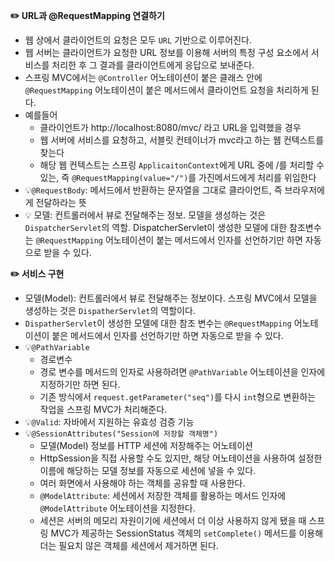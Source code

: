 **✏️ URL과 @RequestMapping 연결하기**
* 웹 상에서 클라이언트의 요청은 모두 `URL` 기반으로 이루어진다.
* 웹 서버는 클라이언트가 요청한 URL 정보를 이용해 서버의 특정 구성 요소에서 서비스를 처리한 후 그 결과를 클라이언트에게 응답으로 보내준다.
* 스프링 MVC에서는 `@Controller` 어노테이션이 붙은 클래스 안에 `@RequestMapping` 어노테이션이 붙은 메서드에서 클라이언트 요청을 처리하게 된다.
* 예를들어
  * 클라이언트가 http://localhost:8080/mvc/ 라고 URL을 입력했을 경우
  * 웹 서버에 서비스를 요청하고, 서블릿 컨테이너가 mvc라고 하는 웹 컨텍스트를 찾는다
  * 해당 웹 컨텍스트는 스프링 `ApplicaitonContext`에게 URL 중에 /를 처리할 수 있는, 즉 `@RequestMapping(value="/")`를 가진메서드에게 처리를 위임한다
* 💡`@RequestBody`: 메서드에서 반환하는 문자열을 그대로 클라이언트, 즉 브라우저에게 전달하라는 뜻
* 💡 모델: 컨트롤러에서 뷰로 전달해주는 정보. 모델을 생성하는 것은 `DispatcherServlet`의 역할. DispatcherServlet이 생성한 모델에 대한 참조변수는 `@RequestMapping` 어노테이션이 붙는 메서드에서 인자를 선언하기만 하면 자동으로 받을 수 있다.

**✏️ 서비스 구현**
* 모델(Model): 컨트롤러에서 뷰로 전달해주는 정보이다. 스프링 MVC에서 모델을 생성하는 것은 `DispatherServlet`의 역할이다.
* `DispatherServlet`이 생성한 모델에 대한 참조 변수는 `@RequestMapping` 어노테이션이 붙은 메서드에서 인자를 선언하기만 하면 자동으로 받을 수 있다.
* 💡`@PathVariable`
  * 경로변수
  * 경로 변수를 메서드의 인자로 사용하려면 `@PathVariable` 어노테이션을 인자에 지정하기만 하면 된다.
  * 기존 방식에서 `request.getParameter("seq")`를 다시 `int`형으로 변환하는 작업을 스프링 MVC가 처리해준다.
* 💡`@Valid`: 자바에서 지원하는 유효성 검증 기능
* 💡`@SessionAttributes("Session에 저장할 객체명")`
  * 모델(Model) 정보를 HTTP 세션에 저장해주는 어노테이션
  * HttpSession을 직접 사용할 수도 있지만, 해당 어노테이션을 사용하여 설정한 이름에 해당하는 모델 정보를 자동으로 세션에 넣을 수 있다.
  * 여러 화면에서 사용해야 하는 객체를 공유할 때 사용한다.
  * `@ModelAttribute`: 세션에서 저장한 객체를 활용하는 메서드 인자에 `@ModelAttribute` 어노테이션을 지정한다.
  * 세션은 서버의 메모리 자원이기에 세션에서 더 이상 사용하지 않게 됐을 때 스프링 MVC가 제공하는 SessionStatus 객체의 `setComplete()` 메서드를 이용해 더는 필요치 않은 객체를 세션에서 제거하면 된다.
